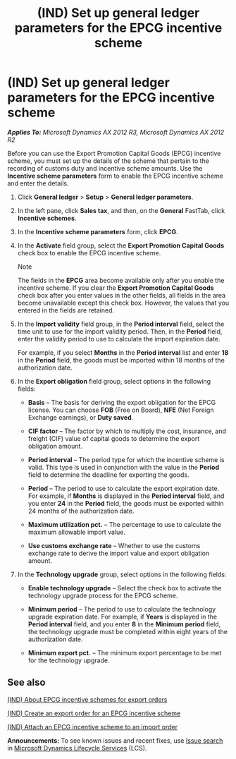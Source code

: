 ﻿---
title: (IND) Set up general ledger parameters for the EPCG incentive scheme
TOCTitle: (IND) Set up general ledger parameters for the EPCG incentive scheme
ms:assetid: 6c38aa6e-be2f-41c5-8ec8-500bd8c3ba64
ms:mtpsurl: https://technet.microsoft.com/en-us/library/JJ677907(v=AX.60)
ms:contentKeyID: 49385883
ms.date: 04/18/2014
mtps_version: v=AX.60
f1_keywords:
- general ledger parameters
- (IND)
- india
- EPCG
- EPCG incentive scheme
---

# (IND) Set up general ledger parameters for the EPCG incentive scheme 


_**Applies To:** Microsoft Dynamics AX 2012 R3, Microsoft Dynamics AX 2012 R2_

Before you can use the Export Promotion Capital Goods (EPCG) incentive scheme, you must set up the details of the scheme that pertain to the recording of customs duty and incentive scheme amounts. Use the **Incentive scheme parameters** form to enable the EPCG incentive scheme and enter the details.

1.  Click **General ledger** \> **Setup** \> **General ledger parameters**.

2.  In the left pane, click **Sales tax**, and then, on the **General** FastTab, click **Incentive schemes**.

3.  In the **Incentive scheme parameters** form, click **EPCG**.

4.  In the **Activate** field group, select the **Export Promotion Capital Goods** check box to enable the EPCG incentive scheme.
    

    > [!NOTE]
    > <P>The fields in the <STRONG>EPCG</STRONG> area become available only after you enable the incentive scheme. If you clear the <STRONG>Export Promotion Capital Goods</STRONG> check box after you enter values in the other fields, all fields in the area become unavailable except this check box. However, the values that you entered in the fields are retained.</P>



5.  In the **Import validity** field group, in the **Period interval** field, select the time unit to use for the import validity period. Then, in the **Period** field, enter the validity period to use to calculate the import expiration date.
    
    For example, if you select **Months** in the **Period interval** list and enter **18** in the **Period** field, the goods must be imported within 18 months of the authorization date.

6.  In the **Export obligation** field group, select options in the following fields:
    
      - **Basis** – The basis for deriving the export obligation for the EPCG license. You can choose **FOB** (Free on Board), **NFE** (Net Foreign Exchange earnings), or **Duty saved**.
    
      - **CIF factor** – The factor by which to multiply the cost, insurance, and freight (CIF) value of capital goods to determine the export obligation amount.
    
      - **Period interval** – The period type for which the incentive scheme is valid. This type is used in conjunction with the value in the **Period** field to determine the deadline for exporting the goods.
    
      - **Period** – The period to use to calculate the export expiration date. For example, if **Months** is displayed in the **Period interval** field, and you enter **24** in the **Period** field, the goods must be exported within 24 months of the authorization date.
    
      - **Maximum utilization pct.** – The percentage to use to calculate the maximum allowable import value.
    
      - **Use customs exchange rate** – Whether to use the customs exchange rate to derive the import value and export obligation amount.

7.  In the **Technology upgrade** group, select options in the following fields:
    
      - **Enable technology upgrade** – Select the check box to activate the technology upgrade process for the EPCG scheme.
    
      - **Minimum period** – The period to use to calculate the technology upgrade expiration date. For example, if **Years** is displayed in the **Period interval** field, and you enter **8** in the **Minimum period** field, the technology upgrade must be completed within eight years of the authorization date.
    
      - **Minimum export pct.** – The minimum export percentage to be met for the technology upgrade.

## See also

[(IND) About EPCG incentive schemes for export orders](ind-about-epcg-incentive-schemes-for-export-orders.md)

[(IND) Create an export order for an EPCG incentive scheme](ind-create-an-export-order-for-an-epcg-incentive-scheme.md)

[(IND) Attach an EPCG incentive scheme to an import order](ind-attach-an-epcg-incentive-scheme-to-an-import-order.md)

  
**Announcements:** To see known issues and recent fixes, use [Issue search](http://go.microsoft.com/fwlink/?linkid=389258) in [Microsoft Dynamics Lifecycle Services](http://go.microsoft.com/fwlink/?linkid=306505) (LCS).

